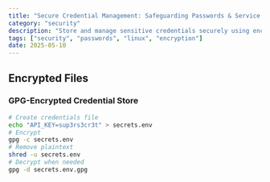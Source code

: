 ```yaml
---
title: "Secure Credential Management: Safeguarding Passwords & Service Keys on Linux"
category: "security"
description: "Store and manage sensitive credentials securely using encryption."
tags: ["security", "passwords", "linux", "encryption"]
date: 2025-05-10
---
```



## **Encrypted Files**

### **GPG-Encrypted Credential Store**
```bash
# Create credentials file
echo "API_KEY=sup3rs3cr3t" > secrets.env
# Encrypt
gpg -c secrets.env
# Remove plaintext
shred -u secrets.env
# Decrypt when needed
gpg -d secrets.env.gpg
```
